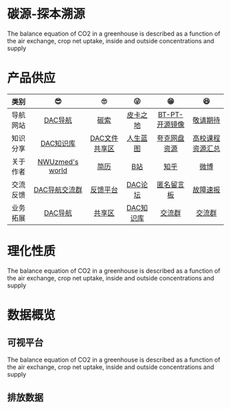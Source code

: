 # 碳源-探本溯源

The balance equation of CO2 in a greenhouse is described as a
function of the air exchange, crop net uptake, inside and
outside concentrations and supply

# 产品供应

| 类别 | 😎 | 🙄 | 😜 | 😁 | 😆 |
|:---:|:----:|:----:|:----:|:---:|:---:|
| 导航网站 | <a href="https://nwuzmed.ga/" target="_blank" >DAC导航</a> | <a href="https://nwuzmed.ga/nav" target="_blank" >碳索</a> | <a href="https://www.pkzhidi.xyz/" target="_blank" >皮卡之地</a> | <a href="https://www.yuque.com/zimuerduo/pt" target="_blank" >BT-PT-开源镜像</a> | <a href="https://nwuzmed.ga/" target="_blank" >敬请期待</a> |
| 知识分享 | <a href="https://co2capture.cf/" target="_blank" >DAC知识库</a> | <a href="http://nwuzmed.ysepan.com/" target="_blank" >DAC文件共享区</a> | <a href="http://wiki.pkzhidi.xyz/" target="_blank" >人生蓝图</a> | <a href="https://docs.qq.com/sheet/DRnVKY3hNQ0ttc1pp" target="_blank" >夸克网盘资源</a> | <a href="https://studyhard.cf/" target="_blank" >高校课程资源汇总</a> |
| 关于作者 | <a href="https://co2co2.cf/" target="_blank" >NWUzmed's world</a> | <a href="https://lifeng.cf/" target="_blank" >简历</a> | <a href="https://space.bilibili.com/327638134?spm_id_from=333.337.0.0" target="_blank" >B站</a> | <a href="https://www.zhihu.com/people/NWUzmed" target="_blank" >知乎</a> | <a href="https://weibo.com/nwuzmed" target="_blank" >微博</a> |
| 交流反馈 | <a href="https://qq-group.cf/" target="_blank" >DAC导航交流群</a> | <a href="https://support.qq.com/products/313460" target="_blank" >反馈平台</a> | <a href="http://www.dacbbs.cf/" target="_blank" >DAC论坛</a> | <a href="https://chat.getloli.com/room/@DAC%E5%AF%BC%E8%88%AA%E7%9A%84%E5%8C%BF%E5%90%8D%E7%95%99%E8%A8%80%E6%9D%BF" target="_blank" >匿名留言板</a> | <a href="http://nwu-zmed.mikecrm.com/iSCeBh4" target="_blank" >故障速报</a> |
| 业务拓展 | <a href="https://nwuzmed.ga/" target="_blank" >DAC导航</a> | <a href="https://nwuzmed.ga/" target="_blank" >共享区</a> | <a href="https://nwuzmed.ga/" target="_blank" >DAC知识库</a> | <a href="https://nwuzmed.ga/" target="_blank" >交流群</a> | <a href="https://nwuzmed.ga/" target="_blank" >交流群</a> |


# 理化性质

The balance equation of CO2 in a greenhouse is described as a
function of the air exchange, crop net uptake, inside and
outside concentrations and supply

# 数据概览

## 可视平台
The balance equation of CO2 in a greenhouse is described as a
function of the air exchange, crop net uptake, inside and
outside concentrations and supply
## 排放数据

